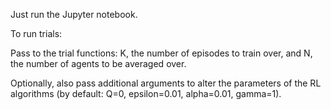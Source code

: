 Just run the Jupyter notebook.


To run trials:

Pass to the trial functions: K, the number of episodes to train over, and N, the number of agents to be averaged over.

Optionally, also pass additional arguments to alter the parameters of the RL algorithms (by default: Q=0, epsilon=0.01, alpha=0.01, gamma=1).
